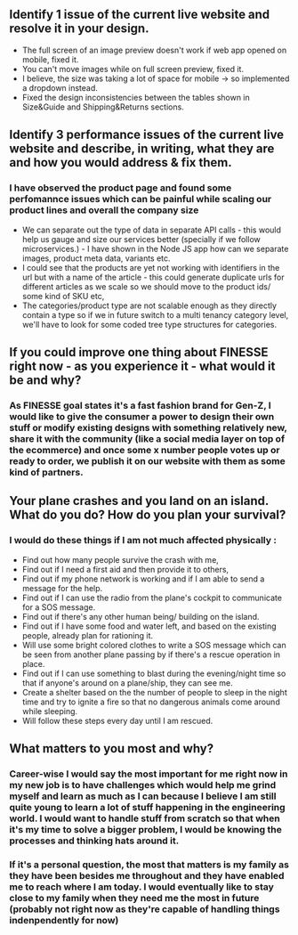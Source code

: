 ## Identify 1 issue of the current live website and resolve it in your design.

- The full screen of an image preview doesn't work if web app opened on mobile, fixed it.
- You can't move images while on full screen preview, fixed it.
- I believe, the size was taking a lot of space for mobile -> so implemented a dropdown instead.
- Fixed the design inconsistencies between the tables shown in Size&Guide and Shipping&Returns sections.

## Identify 3 performance issues of the current live website and describe, in writing, what they are and how you would address & fix them.

### I have observed the product page and found some perfomannce issues which can be painful while scaling our product lines and overall the company size

- We can separate out the type of data in separate API calls - this would help us gauge and size our services better (specially if we follow microservices.) - I have shown in the Node JS app how can we separate images, product meta data, variants etc.
- I could see that the products are yet not working with identifiers in the url but with a name of the article - this could generate duplicate urls for different articles as we scale so we should move to the product ids/ some kind of SKU etc,
- The categories/product type are not scalable enough as they directly contain a type so if we in future switch to a multi tenancy category level, we'll have to look for some coded tree type structures for categories.

## If you could improve one thing about FINESSE right now - as you experience it - what would it be and why?

### As FINESSE goal states it's a fast fashion brand for Gen-Z, I would like to give the consumer a power to design their own stuff or modify existing designs with something relatively new, share it with the community (like a social media layer on top of the ecommerce) and once some x number people votes up or ready to order, we publish it on our website with them as some kind of partners.

## Your plane crashes and you land on an island. What do you do? How do you plan your survival?

### I would do these things if I am not much affected physically :

- Find out how many people survive the crash with me,
- Find out if I need a first aid and then provide it to others,
- Find out if my phone network is working and if I am able to send a message for the help.
- Find out if I can use the radio from the plane's cockpit to communicate for a SOS message.
- Find out if there's any other human being/ building on the island.
- Find out if I have some food and water left, and based on the existing people, already plan for rationing it.
- Will use some bright colored clothes to write a SOS message which can be seen from another plane passing by if there's a rescue operation in place.
- Find out if I can use something to blast during the evening/night time so that if anyone's around on a plane/ship, they can see me.
- Create a shelter based on the the number of people to sleep in the night time and try to ignite a fire so that no dangerous animals come around while sleeping.
- Will follow these steps every day until I am rescued.

## What matters to you most and why?

### Career-wise I would say the most important for me right now in my new job is to have challenges which would help me grind myself and learn as much as I can because I believe I am still quite young to learn a lot of stuff happening in the engineering world. I would want to handle stuff from scratch so that when it's my time to solve a bigger problem, I would be knowing the processes and thinking hats around it.

### If it's a personal question, the most that matters is my family as they have been besides me throughout and they have enabled me to reach where I am today. I would eventually like to stay close to my family when they need me the most in future (probably not right now as they're capable of handling things indenpendently for now)
